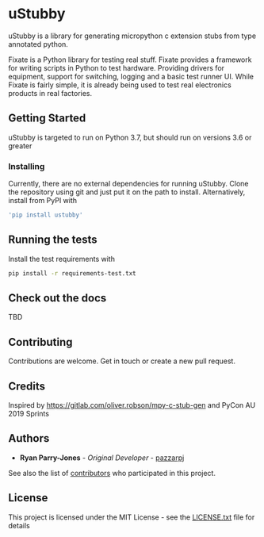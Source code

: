 # uStubby

uStubby is a library for generating micropython c extension stubs from type annotated python.

Fixate is a Python library for testing real stuff.
Fixate provides a framework for writing scripts in Python to test hardware.
Providing drivers for equipment, support for switching, logging and a basic test runner UI.
While Fixate is fairly simple, it is already being used to test real electronics products in real factories.

## Getting Started

uStubby is targeted to run on Python 3.7, but should run on versions 3.6 or greater

### Installing

Currently, there are no external dependencies for running uStubby.
Clone the repository using git and just put it on the path to install.
Alternatively, install from PyPI with 
```bash
'pip install ustubby'
```

## Running the tests
Install the test requirements with 
```bash
pip install -r requirements-test.txt
```

## Check out the docs

TBD

## Contributing

Contributions are welcome. Get in touch or create a new pull request.

## Credits
Inspired by https://gitlab.com/oliver.robson/mpy-c-stub-gen and PyCon AU 2019 Sprints

## Authors

* **Ryan Parry-Jones** - *Original Developer* - [pazzarpj](https://github.com/pazzarpj)

See also the list of [contributors](https://github.com/pazzarpj/micropython-ustubby/contributors) who participated in this project.

## License

This project is licensed under the MIT License - see the [LICENSE.txt](LICENSE.txt) file for details
